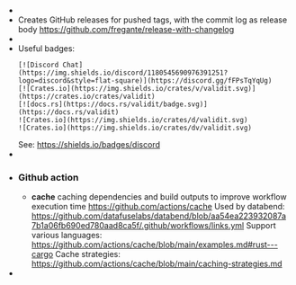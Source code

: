 -
- Creates GitHub releases for pushed tags, with the commit log as release body https://github.com/fregante/release-with-changelog
-
- Useful badges:
  ```
  [![Discord Chat](https://img.shields.io/discord/1180545690976391251?logo=discord&style=flat-square)](https://discord.gg/fFPsTqYqUg)
  [![Crates.io](https://img.shields.io/crates/v/validit.svg)](https://crates.io/crates/validit)
  [![docs.rs](https://docs.rs/validit/badge.svg)](https://docs.rs/validit)
  ![Crates.io](https://img.shields.io/crates/d/validit.svg)
  ![Crates.io](https://img.shields.io/crates/dv/validit.svg)
  
  ```
  See: https://shields.io/badges/discord
-
- ### Github action
	- **cache** caching dependencies and build outputs to improve workflow execution time
	  https://github.com/actions/cache
	  Used by databend: https://github.com/datafuselabs/databend/blob/aa54ea223932087a7b1a06fb690ed780aad8ca5f/.github/workflows/links.yml
	  Support various languages: https://github.com/actions/cache/blob/main/examples.md#rust---cargo
	  Cache strategies: https://github.com/actions/cache/blob/main/caching-strategies.md
-